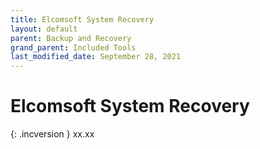 ```yaml
---
title: Elcomsoft System Recovery
layout: default
parent: Backup and Recovery
grand_parent: Included Tools
last_modified_date: September 28, 2021
---
```


# Elcomsoft System Recovery

{: .incversion }
xx.xx
